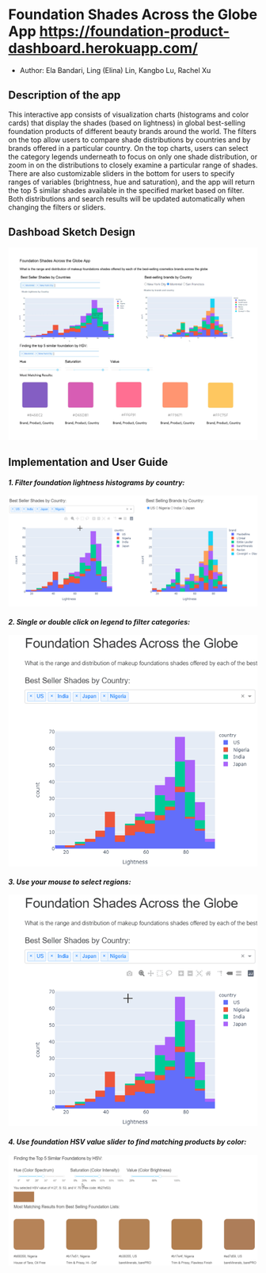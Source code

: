 # Foundation Shades Across the Globe App https://foundation-product-dashboard.herokuapp.com/

-   Author: Ela Bandari, Ling (Elina) Lin, Kangbo Lu, Rachel Xu

## Description of the app
This interactive app consists of visualization charts (histograms and color cards) that display the shades (based on lightness) in global best-selling foundation products of different beauty brands around the world. The filters on the top allow users to compare shade distributions by countries and by brands offered in a particular country. On the top charts, users can select the category legends underneath to focus on only one shade distribution, or zoom in on the distributions to closely examine a particular range of shades. There are also customizable sliders in the bottom for users to specify ranges of variables (brightness, hue and saturation), and the app will return the top 5 similar shades available in the specified market based on filter. Both distributions and search results will be updated automatically when changing the filters or sliders. 

## Dashboad Sketch Design 
![](dashboard_sketch.jpg)

## Implementation and User Guide
#### *1. Filter foundation lightness histograms by country:*  
![](./data/gif_tutorials/filter_by_country.gif)

#### *2. Single or double click on legend to filter categories:*  
![](./data/gif_tutorials/select_legend_categories.gif)

#### *3. Use your mouse to select regions:*  
![](./data/gif_tutorials/select_region_with_mouse.gif)

#### *4. Use foundation HSV value slider to find matching products by color:*  
![](./data/gif_tutorials/select_color_by_HSV.gif)
